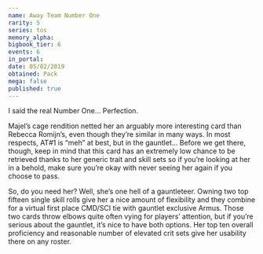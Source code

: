 ```yaml
---
name: Away Team Number One
rarity: 5
series: tos
memory_alpha:
bigbook_tier: 6
events: 6
in_portal:
date: 05/02/2019
obtained: Pack
mega: false
published: true
---
```


I said the real Number One… Perfection.

Majel’s cage rendition netted her an arguably more interesting card than Rebecca Romijn’s, even though they’re similar in many ways. In most respects, AT#1 is “meh” at best, but in the gauntlet… Before we get there, though, keep in mind that this card has an extremely low chance to be retrieved thanks to her generic trait and skill sets so if you’re looking at her in a behold, make sure you’re okay with never seeing her again if you choose to pass.

So, do you need her? Well, she’s one hell of a gauntleteer. Owning two top fifteen single skill rolls give her a nice amount of flexibility and they combine for a virtual first place CMD/SCI tie with gauntlet exclusive Armus. Those two cards throw elbows quite often vying for players’ attention, but if you’re serious about the gauntlet, it’s nice to have both options. Her top ten overall proficiency and reasonable number of elevated crit sets give her usability there on any roster.
